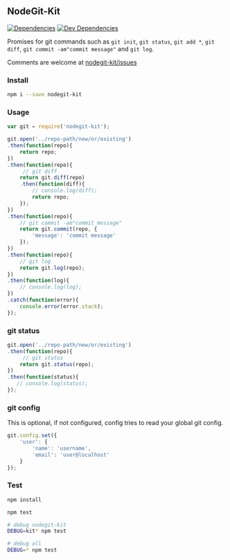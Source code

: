 NodeGit-Kit
-----------

[![Dependencies](https://img.shields.io/david/thisconnect/nodegit-kit.svg?style=flat-square)](https://david-dm.org/thisconnect/nodegit-kit)
[![Dev Dependencies](https://img.shields.io/david/dev/thisconnect/nodegit-kit.svg?style=flat-square)](https://david-dm.org/thisconnect/nodegit-kit#info=devDependencies)

Promises for git commands such as `git init`,
`git status`, `git add *`, `git diff`, `git commit -am"commit message"` and `git log`.

Comments are welcome at [nodegit-kit/issues](https://github.com/thisconnect/nodegit-kit/issues)

### Install

```bash
npm i --save nodegit-kit
```


### Usage

```javascript
var git = require('nodegit-kit');

git.open('../repo-path/new/or/existing')
.then(function(repo){
    return repo;
})
.then(function(repo){
     // git diff
    return git.diff(repo)
    .then(function(diff){
        // console.log(diff);
        return repo;
    });
})
.then(function(repo){
    // git commit -am"commit message"
    return git.commit(repo, {
        'message': 'commit message'
    });
})
.then(function(repo){
    // git log
    return git.log(repo);
})
.then(function(log){
    // console.log(log);
})
.catch(function(error){
    console.error(error.stack);
});
```

### git status

```javascript
git.open('../repo-path/new/or/existing')
.then(function(repo){
     // git status
    return git.status(repo);
})
.then(function(status){
   // console.log(status);
});
```

### git config

This is optional, if not configured, config tries to read your global git config.

```javascript
git.config.set({
    'user': {
        'name': 'username',
        'email': 'user@localhost'
    }
});
```

### Test

```bash
npm install

npm test

# debug nodegit-kit
DEBUG=kit* npm test

# debug all
DEBUG=* npm test
```
